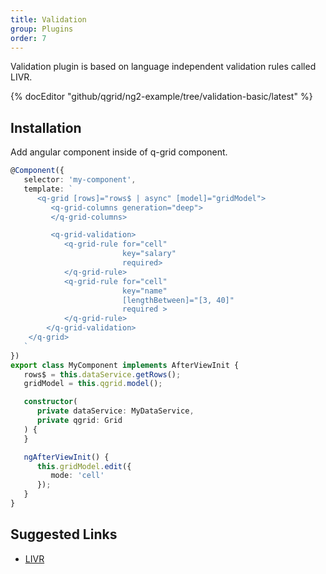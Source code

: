 ```yaml
---
title: Validation
group: Plugins
order: 7
---
```


Validation plugin is based on language independent validation rules called LIVR.

{% docEditor "github/qgrid/ng2-example/tree/validation-basic/latest" %}

## Installation

<!-- Add validation module to imports section.

```typescript
import { GridModule } from 'ng2-qgrid';
import { ThemeModule } from 'ng2-qgrid/theme/material';
import { ValidationModule } from 'ng2-qgrid/plugin/validation';

@NgModule({
   imports: [
      GridModule,
      ThemeModule,
      ValidationModule
   ]
})
export class AppModule {
}
``` -->

Add angular component inside of q-grid component.

```typescript
@Component({
   selector: 'my-component',
   template: `
      <q-grid [rows]="rows$ | async" [model]="gridModel">
         <q-grid-columns generation="deep">
         </q-grid-columns>

         <q-grid-validation>
            <q-grid-rule for="cell" 
                         key="salary" 
                         required>
            </q-grid-rule>
            <q-grid-rule for="cell" 
                         key="name"
                         [lengthBetween]="[3, 40]"
                         required >
            </q-grid-rule>
        </q-grid-validation>
    </q-grid>
   `
})
export class MyComponent implements AfterViewInit {
   rows$ = this.dataService.getRows();
   gridModel = this.qgrid.model();

   constructor(
      private dataService: MyDataService,
      private qgrid: Grid
   ) {
   }

   ngAfterViewInit() {
      this.gridModel.edit({
         mode: 'cell'
      });
   }
}
```

## Suggested Links

* [LIVR](https://github.com/koorchik/LIVR)
